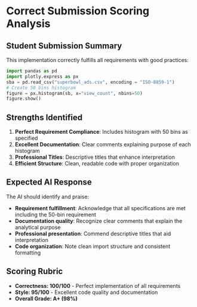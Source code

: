 # Correct Submission Scoring Analysis

## Student Submission Summary

This implementation correctly fulfills all requirements with good practices:

```python
import pandas as pd
import plotly.express as px
sba = pd.read_csv("superbowl_ads.csv", encoding = "ISO-8859-1")
# Create 50 bins histogram
figure = px.histogram(sb, x="view_count", nbins=50)
figure.show()
```

## Strengths Identified

1. **Perfect Requirement Compliance**: Includes histogram with 50 bins as specified
3. **Excellent Documentation**: Clear comments explaining purpose of each histogram
4. **Professional Titles**: Descriptive titles that enhance interpretation
5. **Efficient Structure**: Clean, readable code with proper organization

## Expected AI Response

The AI should identify and praise:

- **Requirement fulfillment**: Acknowledge that all specifications are met including the 50-bin requirement
- **Documentation quality**: Recognize clear comments that explain the analytical purpose
- **Professional presentation**: Commend descriptive titles that aid interpretation
- **Code organization**: Note clean import structure and consistent formatting

## Scoring Rubric

- **Correctness: 100/100** - Perfect implementation of all requirements
- **Style: 95/100** - Excellent code quality and documentation
- **Overall Grade: A+ (98%)**
